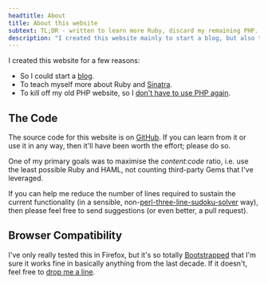 ```yaml
---
headtitle: About
title: About this website
subtext: TL;DR - written to learn more Ruby, discard my remaining PHP.
description: "I created this website mainly to start a blog, but also to kill off my previous PHP website and teach myself more about Ruby and Sinatra."
---
```


I created this website for a few reasons:

* So I could start a [blog][1].
* To teach myself more about Ruby and [Sinatra][2]. 
* To kill off my old PHP website, so I [don't have to use PHP again][3].

The Code
--------

The source code for this website is on [GitHub][4]. If you can learn from it
or use it in any way, then it'll have been worth the effort; please do so.

One of my primary goals was to maximise the _content:code_ ratio, i.e. use the 
least possible Ruby and HAML, not counting third-party Gems that I've 
leveraged.

If you can help me reduce the number of lines required to sustain the current 
functionality (in a sensible, non-[perl-three-line-sudoku-solver][5] way),
then please feel free to send suggestions (or even better, a pull request).

Browser Compatibility
---------------------

I've only really tested this in Firefox, but it's so totally [Bootstrapped][6] 
that I'm sure it works fine in basically anything from the last decade. If it 
doesn't, feel free to [drop me a line][7].

[1]:/blog
[2]:http://www.sinatrarb.com/
[3]:http://me.veekun.com/blog/2012/04/09/php-a-fractal-of-bad-design
[4]:https://www.github.com/benbasson/basson-dot-at
[5]:http://www.ecclestoad.co.uk/2005/06/sudoku-solver-in-three-lines-explained
[6]:http://getbootstrap.com
[7]:/contact

